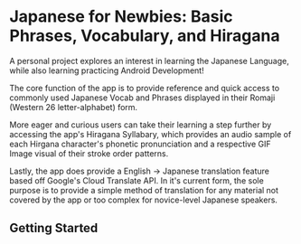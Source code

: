 # Japanese for Newbies: Basic Phrases, Vocabulary, and Hiragana

A personal project explores an interest in learning the Japanese Language, while also learning practicing Android Development!

The core function of the app is to provide reference and quick access to commonly used Japanese Vocab and Phrases displayed in their Romaji (Western 26 letter-alphabet) form. 

More eager and curious users can take their learning a step further by accessing the app's Hiragana Syllabary, which provides an audio sample of each Hirgana character's phonetic pronunciation and a respective GIF Image visual of their stroke order patterns.

Lastly, the app does provide a English -> Japanese translation feature based off Google's Cloud Translate API. In it's current form, the sole purpose is to provide a simple method of translation for any material not covered by the app or too complex for novice-level Japanese speakers.

## Getting Started


